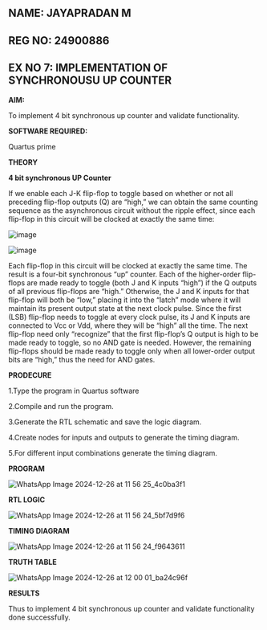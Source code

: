 
## NAME: JAYAPRADAN M 

## REG NO: 24900886

## EX NO 7: IMPLEMENTATION  OF  SYNCHRONOUSU UP COUNTER

**AIM:**

To implement 4 bit synchronous up counter and validate functionality.

**SOFTWARE REQUIRED:**

Quartus prime

**THEORY**

**4 bit synchronous UP Counter**

If we enable each J-K flip-flop to toggle based on whether or not all preceding flip-flop outputs (Q) are “high,” we can obtain the same counting sequence as the asynchronous circuit without the ripple effect, since each flip-flop in this circuit will be clocked at exactly the same time:

![image](https://github.com/naavaneetha/SYNCHRONOUS-UP-COUNTER/assets/154305477/d5db3fa0-e413-404c-b80e-b2f39d82e7e8)


![image](https://github.com/naavaneetha/SYNCHRONOUS-UP-COUNTER/assets/154305477/52cb61eb-d04b-442d-810c-31185a68410b)

Each flip-flop in this circuit will be clocked at exactly the same time.
The result is a four-bit synchronous “up” counter. Each of the higher-order flip-flops are made ready to toggle (both J and K inputs “high”) if the Q outputs of all previous flip-flops are “high.”
Otherwise, the J and K inputs for that flip-flop will both be “low,” placing it into the “latch” mode where it will maintain its present output state at the next clock pulse.
Since the first (LSB) flip-flop needs to toggle at every clock pulse, its J and K inputs are connected to Vcc or Vdd, where they will be “high” all the time.
The next flip-flop need only “recognize” that the first flip-flop’s Q output is high to be made ready to toggle, so no AND gate is needed.
However, the remaining flip-flops should be made ready to toggle only when all lower-order output bits are “high,” thus the need for AND gates.

**PRODECURE**

1.Type the program in Quartus software

2.Compile and run the program.

3.Generate the RTL schematic and save the logic diagram.

4.Create nodes for inputs and outputs to generate the timing diagram.

5.For different input combinations generate the timing diagram.

**PROGRAM**

![WhatsApp Image 2024-12-26 at 11 56 25_4c0ba3f1](https://github.com/user-attachments/assets/6c451ad2-0c8f-4e25-a940-99dd1aab8ae8)


**RTL LOGIC**

![WhatsApp Image 2024-12-26 at 11 56 24_5bf7d9f6](https://github.com/user-attachments/assets/91dd0e68-af03-4613-a8ba-af1e9cf6ac98)


**TIMING DIAGRAM**

![WhatsApp Image 2024-12-26 at 11 56 24_f9643611](https://github.com/user-attachments/assets/0498a4df-4c78-43f0-80db-f9424a9469ab)


**TRUTH TABLE**

![WhatsApp Image 2024-12-26 at 12 00 01_ba24c96f](https://github.com/user-attachments/assets/6142a882-c7eb-4f48-865a-334908c47b4d)

**RESULTS**

Thus to implement 4 bit synchronous up counter and validate functionality done successfully.
